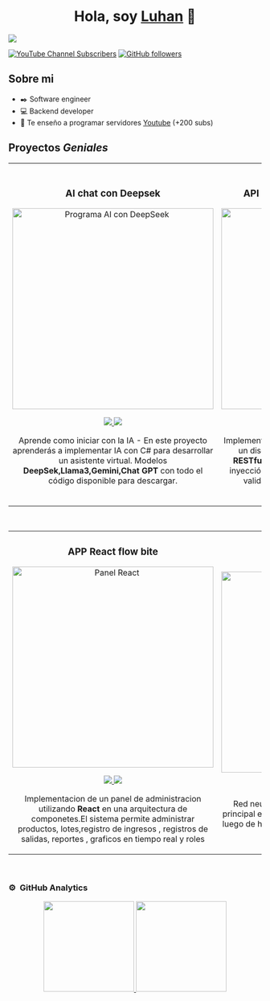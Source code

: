 <div align="center">
<h1 align="center">Hola, soy <a href="https://vlu.code">Luhan</a> 👋</h1>
</div>
<img src="https://imgur.com/DO2K6v1.png">

[![YouTube Channel Subscribers](https://img.shields.io/youtube/channel/subscribers/UCR4OxTu8pEuxW0Ip1R8p3hQ?style=social)](https://youtube.com/@luhan-omar?sub_confirmation=1)
[![GitHub followers](https://img.shields.io/github/followers/omarluhan?style=social)](https://github.com/OmarLuhan)

## Sobre mi

- ✒️ Software engineer 
- 💻 Backend developer 
- 🎥 Te enseño a programar servidores [Youtube](https://youtube.com/@luhan-omar?sub_confirmation=1) (+200 subs)
  <br>

## Proyectos *Geniales*
<table>
<tr>
<td width="50%">
<h3 align="center">AI chat con Deepsek</h3>
<div align="center">
<a href="https://imgur.com/8wnhen9" target="_blank"><img src="https://imgur.com/UzmBLiq.png" width="400" alt="Programa AI con DeepSeek"></a>
<p>
<a href="https://github.com/OmarLuhan/ai-chat.git" target="_blank">
<img src="https://img.shields.io/badge/CÓDIGO-ff9?style=for-the-badge&logo=github&logoColor=black">
</a>
<a href="https://imgur.com/8wnhen9" target="_blank">
<img src="https://img.shields.io/badge/-Youtube-green?style=for-the-badge&color=fbfc40">
</a>
</p>
<p>Aprende como iniciar con la IA </strong> - En este proyecto aprenderás a implementar IA con C# para desarrollar un asistente virtual. Modelos <strong>DeepSek,Llama3,Gemini,Chat GPT</strong> con todo el código disponible para descargar.</p>
</div>
                                                                                      
</td>

<td width="50%">
               <br>
<h3 align="center">API Rest con arquitectura N capas</h3>
<div align="center">                                       
<a href="https://crisfarma.net.pe" target="_blank"><img src="https://imgur.com/iuGdHyV.png" width="400" alt="API Rest N Capas"></a>
<br>
<p>
<a href="https://github.com/OmarLuhan/Pharmacy-API.git" target="_blank">
<img src="https://img.shields.io/badge/C%C3%93DIGO-80ffaa?style=for-the-badge&logo=github&logoColor=black">
</a>
<a href="https://youtube.com/@luhan-omar?sub_confirmation=1" target="_blank">
<img src="https://img.shields.io/badge/-Youtube-green?style=for-the-badge&color=3fFD7f">
</a>
</p>
</p>Implementación de una arquitectura en n capas con un diseño arquitectónico basado en una <strong>API RESTful</strong>.
Este proyecto aplica conceptos como inyección de dependencias, ORMs, mapeadores, validadores, autenticación, autorización y documentación</p>
</div>                                                             
</table>                                                                                 
</div>                                                                              
</div>
<br>
<table>
<tr>
<td width="50%">
<h3 align="center">APP React flow bite</h3>
<div align="center">
<a href="#" target="_blank"><img src="https://imgur.com/davqCL6.png" width="400" alt="Panel React"></a>
<p>
<a href="https://github.com/OmarLuhan/Pharmacy-web.git" target="_blank">
<img src="https://img.shields.io/badge/CÓDIGO-ff9?style=for-the-badge&logo=github&logoColor=black">
</a>
<a href="https://youtube.com/@luhan-omar?sub_confirmation=1" target="_blank">
<img src="https://img.shields.io/badge/-Youtube-green?style=for-the-badge&color=fbfc40">
</a>
</p>
<p>Implementacion de un panel de administracion utilizando <strong>React</strong> en una arquitectura de componetes.El sistema permite administrar 
productos, lotes,registro de ingresos , registros de salidas, reportes , graficos en tiempo real y roles </p>
</div>
                                                                                      
</td>       
<td width="50%">
<h3 align="center">Neuronal Network cpp</h3>
<div align="center">
<a href="https://gist.github.com/OmarLuhan/1fc783cfed8a6044e7886af283e90224" target="_blank"><img src="https://imgur.com/hWMYvZ1.png" width="400" alt="Red neuronal"></a>
<p>
<a href="https://gist.github.com/OmarLuhan/1fc783cfed8a6044e7886af283e90224" target="_blank">
<img src="https://img.shields.io/badge/C%C3%93DIGO-cfaae0?style=for-the-badge&logo=github&logoColor=black">
</a>
<a href="https://youtube.com/@luhan-omar?sub_confirmation=1" target="_blank">
<img src="https://img.shields.io/badge/-Youtube-green?style=for-the-badge&color=ff00f4">
</a>
</p>
<p>Red neuronal simple escrita en c++ , la funcion principal es predecir el peso de kilo gramos a libras , luego de haber sido entrenadas con dos vectores de datos</p>
</div>
                                                                                      
</td>  
</table>                                                                                 
</div>
<br>

### ⚙️ &nbsp;GitHub Analytics
<p align="center">
<a href="https://github.com/OmarLuhan">
  <img height="180em" src="https://github-readme-stats-eight-theta.vercel.app/api?username=OmarLuhan&show_icons=true&theme=dracula&include_all_commits=true&count_private=true"/>
  <img height="180em" src="https://github-readme-stats-eight-theta.vercel.app/api/top-langs/?username=Omarluhan&layout=compact&langs_count=8&theme=dracula"/>
</a>
</p>

